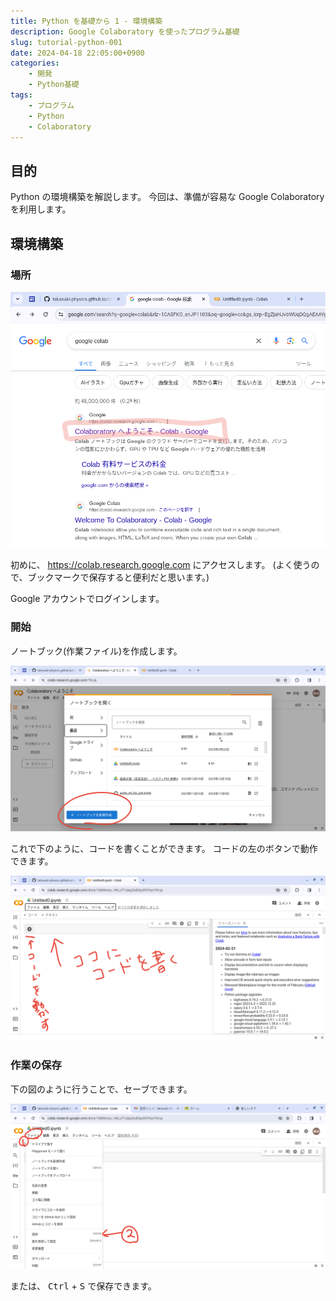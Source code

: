 ```yaml
---
title: Python を基礎から 1 - 環境構築
description: Google Colaboratory を使ったプログラム基礎
slug: tutorial-python-001
date: 2024-04-18 22:05:00+0900
categories:
    - 開発
    - Python基礎
tags:
    - プログラム
    - Python
    - Colaboratory
---
```


## 目的
Python の環境構築を解説します。
今回は、準備が容易な Google Colaboratory を利用します。

## 環境構築
### 場所
![Search](1.png)

初めに、 https://colab.research.google.com にアクセスします。
(よく使うので、ブックマークで保存すると便利だと思います。)

Google アカウントでログインします。

### 開始
ノートブック(作業ファイル)を作成します。

![Make a new notebook](2.png)

これで下のように、コードを書くことができます。
コードの左のボタンで動作できます。

![Write and move your code](3.png)

### 作業の保存
下の図のように行うことで、セーブできます。

![Save](4.png)

または、 <kbd>Ctrl</kbd> + <kbd>S</kbd> で保存できます。
